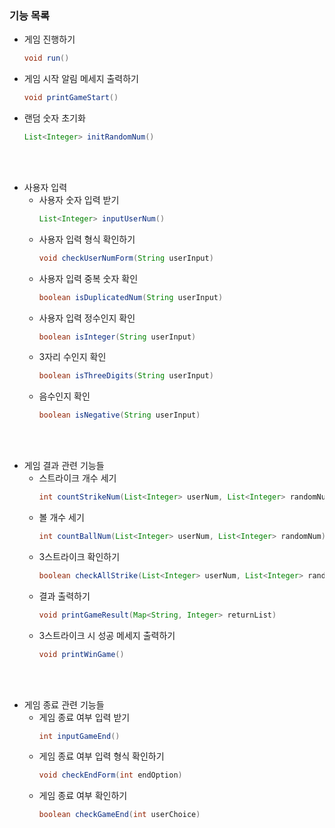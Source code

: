 
### 기능 목록
- 게임 진행하기
    ``` java
    void run()
    ```
- 게임 시작 알림 메세지 출력하기
    ``` java
    void printGameStart()
    ```
- 랜덤 숫자 초기화
    ``` java
    List<Integer> initRandomNum()
    ```
<br></br>
- 사용자 입력
  - 사용자 숫자 입력 받기
      ``` java
      List<Integer> inputUserNum()
      ```
  - 사용자 입력 형식 확인하기
      ``` java
      void checkUserNumForm(String userInput)
      ```
  - 사용자 입력 중복 숫자 확인
      ``` java
      boolean isDuplicatedNum(String userInput)
      ```
  - 사용자 입력 정수인지 확인
      ``` java
      boolean isInteger(String userInput)
      ```
  - 3자리 수인지 확인
      ``` java
      boolean isThreeDigits(String userInput)
      ```
  - 음수인지 확인
      ``` java
      boolean isNegative(String userInput)
      ```
    
<br></br>
- 게임 결과 관련 기능들
  - 스트라이크 개수 세기
      ``` java
    int countStrikeNum(List<Integer> userNum, List<Integer> randomNum)
      ```
  - 볼 개수 세기
      ``` java
    int countBallNum(List<Integer> userNum, List<Integer> randomNum)
      ```
  - 3스트라이크 확인하기
      ``` java
    boolean checkAllStrike(List<Integer> userNum, List<Integer> randomNum)
      ```
  - 결과 출력하기
      ``` java
    void printGameResult(Map<String, Integer> returnList)
      ```
  - 3스트라이크 시 성공 메세지 출력하기
      ``` java
    void printWinGame()
      ```
    
<br></br>
- 게임 종료 관련 기능들
  - 게임 종료 여부 입력 받기
      ``` java
    int inputGameEnd()
      ```
  - 게임 종료 여부 입력 형식 확인하기
    ``` java
    void checkEndForm(int endOption)
    ```
  - 게임 종료 여부 확인하기
      ``` java
    boolean checkGameEnd(int userChoice)
      ```
